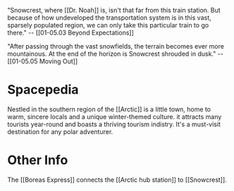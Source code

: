 "Snowcrest, where [[Dr. Noah]] is, isn't that far from this train station. But because of how undeveloped the transportation system is in this vast, sparsely populated region, we can only take this particular train to go there." -- [[01-05.03 Beyond Expectations]]

"After passing through the vast snowfields, the terrain becomes ever more mountainous. At the end of the horizon is Snowcrest shrouded in dusk." -- [[01-05.05 Moving Out]]
# Spacepedia
Nestled in the southern region of the [[Arctic]] is a little town, home to warm, sincere locals and a unique winter-themed culture. it attracts many tourists year-round and boasts a thriving tourism indistry. It's a must-visit destination for any polar adventurer.

# Other Info

The [[Boreas Express]] connects the [[Arctic hub station]] to [[Snowcrest]].
